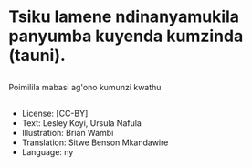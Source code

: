 # Tsiku lamene ndinanyamukila panyumba kuyenda kumzinda (tauni).

##
Poimilila mabasi ag'ono kumunzi kwathu

##

##

##

##

##

##

##

##

##

##

##

##

##

##

##

##
* License: [CC-BY]
* Text: Lesley Koyi, Ursula Nafula
* Illustration: Brian Wambi
* Translation: Sitwe Benson Mkandawire
* Language: ny
